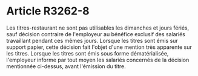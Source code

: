 # Article R3262-8

Les titres-restaurant ne sont pas utilisables les dimanches et jours fériés, sauf décision contraire de l'employeur au bénéfice exclusif des salariés travaillant pendant ces mêmes jours. Lorsque les titres sont émis sur support papier, cette décision fait l'objet d'une mention très apparente sur les titres. Lorsque les titres sont émis sous forme dématérialisée, l'employeur informe par tout moyen les salariés concernés de la décision mentionnée ci-dessus, avant l'émission du titre.